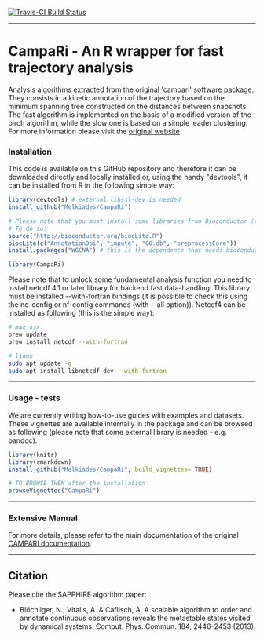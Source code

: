 <!---
[![AppVeyor Build Status](https://ci.appveyor.com/api/projects/status/github/BioinformaticsFMRP/TCGAbiolinks?branch=master&svg=true)](https://ci.appveyor.com/project/BioinformaticsFMRP/TCGAbiolinks)
[![codecov.io](https://codecov.io/github/BioinformaticsFMRP/TCGAbiolinks/coverage.svg?branch=master)](https://codecov.io/github/BioinformaticsFMRP/TCGAbiolinks?branch=master)
[![bioc](http://www.bioconductor.org/shields/downloads/TCGAbiolinks.svg)](http://bioconductor.org/packages/stats/bioc/TCGAbiolinks.html)
[![bioc](http://www.bioconductor.org/shields/years-in-bioc/TCGAbiolinks.svg)](http://bioconductor.org/packages/TCGAbiolinks/)
[![bioc](http://bioconductor.org/shields/availability/devel/TCGAbiolinks.svg)](http://bioconductor.org/packages/TCGAbiolinks/)

-->
[![Travis-CI Build Status](https://travis-ci.org/Melkiades/CampaRi.svg?branch=master)](https://travis-ci.org/Melkiades/CampaRi)

------------------------------------------------------------------------
# CampaRi - An R wrapper for fast trajectory analysis

Analysis algorithms extracted from the original 'campari' software package.
They consists in a kinetic annotation of the trajectory based on the minimum spanning tree constructed on the distances between snapshots. The fast algorithm is implemented on the basis of a modified version of the birch algorithm, while the slow one is based on a simple leader clustering. For more information please visit the [original website](http://campari.sourceforge.net/index.html)

### Installation ###

This code is available on this GitHub repository and therefore it can be downloaded directly and locally installed or, using the handy "devtools", it can be installed from R in the following simple way:

```R
library(devtools) # external libssl-dev is needed
install_github("Melkiades/CampaRi")

# Please note that you must install some libraries from Bioconductor (these are not automatically installed from dependencies)
# To do so: 
source("http://bioconductor.org/biocLite.R") 
biocLite(c("AnnotationDbi", "impute", "GO.db", "preprocessCore")) 
install.packages("WGCNA") # this is the dependence that needs bioconductor

library(CampaRi)
```
Please note that to unlock some fundamental analysis function you need to install netcdf 4.1 or later library for backend fast data-handling.
This library must be installed --with-fortran bindings (it is possible to check this using the nc-config or nf-config commands (with --all option)).
Netcdf4 can be installed as following (this is the simple way):
```bash
# mac osx
brew update
brew install netcdf --with-fortran

# linux
sudo apt update -g
sudo apt install libnetcdf-dev --with-fortran
```

------------------------------------------------------------------------
### Usage - tests ###

We are currently writing how-to-use guides with examples and datasets. These vignettes are available internally in the package and can be browsed as following (please note that some external library is needed - e.g. pandoc).

```R
library(knitr)
library(rmarkdown)
install_github("Melkiades/CampaRi", build_vignettes= TRUE)

# TO BROWSE THEM after the installation
browseVignettes("CampaRi") 
```


------------------------------------------------------------------------
### Extensive Manual ###

For more details, please refer to the main documentation of the original [CAMPARI documentation](http://campari.sourceforge.net/documentation.html).






------------------------------------------------------------------------

## Citation

Please cite the SAPPHIRE algorithm paper: 

* Blöchliger, N., Vitalis, A. & Caflisch, A. A scalable algorithm to order and annotate continuous observations reveals the metastable states visited by dynamical systems. Comput. Phys. Commun. 184, 2446–2453 (2013).
<!---
[![doi](https://img.shields.io/badge/doi-10.1093/nar/gkv1507-green.svg?style=flat)](http://dx.doi.org/10.1093/nar/gkv1507) [![citation](https://img.shields.io/badge/cited%20by-18-green.svg?style=flat)](https://scholar.google.com.hk/scholar?oi=bibs&hl=en&cites=6029790855238928406) [![Altmetric](https://img.shields.io/badge/Altmetric-27-green.svg?style=flat)](https://www.altmetric.com/details/4919535)
-->

